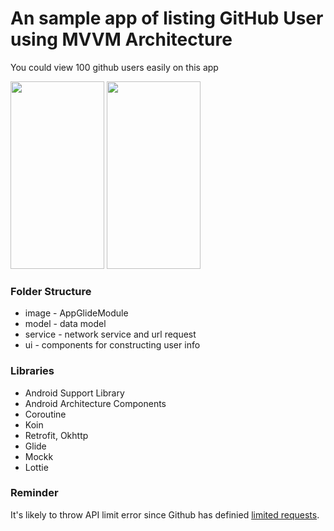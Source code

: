 # An sample app of listing GitHub User using MVVM Architecture #

You could view 100 github users easily on this app

<img src="https://i.imgur.com/G6X5Zhn.png" width=150 height=300/>  <img src="https://i.imgur.com/znRu1Ma.png" width=150 height=300/>

### Folder Structure ###
* image - AppGlideModule
* model - data model
* service - network service and url request
* ui - components for constructing user info

### Libraries ###
* Android Support Library
* Android Architecture Components
* Coroutine
* Koin
* Retrofit, Okhttp
* Glide
* Mockk
* Lottie

### Reminder ###
It's likely to throw API limit error since Github has definied [limited requests](https://developer.github.com/v3/#rate-limiting).
